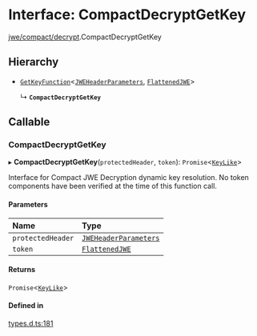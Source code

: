 # Interface: CompactDecryptGetKey

[jwe/compact/decrypt](../modules/jwe_compact_decrypt.md).CompactDecryptGetKey

## Hierarchy

- [`GetKeyFunction`](types.GetKeyFunction.md)<[`JWEHeaderParameters`](types.JWEHeaderParameters.md), [`FlattenedJWE`](types.FlattenedJWE.md)\>

  ↳ **`CompactDecryptGetKey`**

## Callable

### CompactDecryptGetKey

▸ **CompactDecryptGetKey**(`protectedHeader`, `token`): `Promise`<[`KeyLike`](../types/types.KeyLike.md)\>

Interface for Compact JWE Decryption dynamic key resolution.
No token components have been verified at the time of this function call.

#### Parameters

| Name | Type |
| :------ | :------ |
| `protectedHeader` | [`JWEHeaderParameters`](types.JWEHeaderParameters.md) |
| `token` | [`FlattenedJWE`](types.FlattenedJWE.md) |

#### Returns

`Promise`<[`KeyLike`](../types/types.KeyLike.md)\>

#### Defined in

[types.d.ts:181](https://github.com/panva/jose/blob/v3.18.0/src/types.d.ts#L181)
